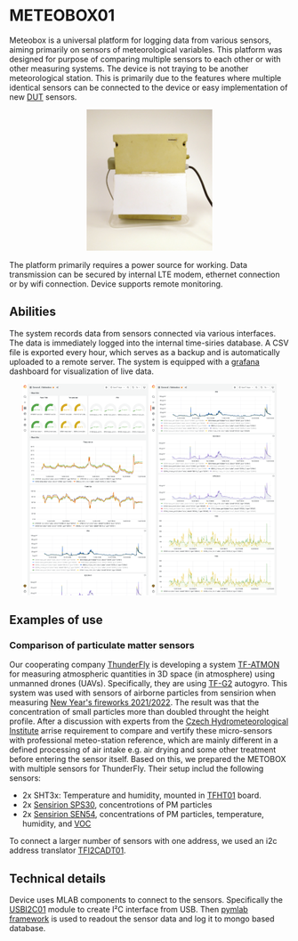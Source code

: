 # METEOBOX01
Meteobox is a universal platform for logging data from various sensors, aiming primarily on sensors of meteorological variables. This platform was designed for purpose of comparing multiple sensors to each other or with other measuring systems. The device is not traying to be another meteorological station.
This is primarily due to the features where multiple identical sensors can be connected to the device or easy implementation of new [DUT](https://en.wikipedia.org/wiki/Device_under_test) sensors.

<p align="center">
<img src="/doc/img/METEOBOX01.jpg" width="45%"/>
</p>

The platform primarily requires a power source for working. Data transmission can be secured by internal LTE modem, ethernet connection or by wifi connection. Device supports remote monitoring.

## Abilities
The system records data from sensors connected via various interfaces. The data is immediately logged into the internal time-siries database. A CSV file is exported every hour, which serves as a backup and is automatically uploaded to a remote server. The system is equipped with a [grafana](https://grafana.com/) dashboard for visualization of live data.

<p align="center">
<img src="/doc/img/grafana_dashboard1.png" width="45%"/> <img src="/doc/img/grafana_dashboard2.png" width="45%"/> 
</p>

## Examples of use

### Comparison of particulate matter sensors

Our cooperating company [ThunderFly](https://www.thunderfly.cz) is developing a system [TF-ATMON](https://www.thunderfly.cz/tf-atmon.html) for measuring atmospheric quantities in 3D space (in atmosphere) using unmanned drones (UAVs). Specifically, they are using [TF-G2](https://github.com/ThunderFly-aerospace/TF-G2/) autogyro. This system was used with sensors of airborne particles from sensirion when measuring [New Year's fireworks 2021/2022](https://www.thunderfly.cz/tf-atmon/ThunderFly_PressRelease_MereniZnecisteniAtmosferyZpusobeneNovorocnimiOhnostroji.pdf). The result was that the concentration of small particles more than doubled throught the height profile. After a discussion with experts from the [Czech Hydrometeorological Institute](https://www.chmi.cz/) arrise requirement to compare and vertify these micro-sensors with professional meteo-station reference, which are mainly different in a defined processing of air intake e.g. air drying and some other treatment before entering the sensor itself. Based on this, we prepared the METOBOX with multiple sensors for ThunderFly. Their setup includ the following sensors:

 * 2x SHT3x: Temperature and humidity, mounted in [TFHT01](https://github.com/ThunderFly-aerospace/TFHT01) board.
 * 2x [Sensirion SPS30](https://sensirion.com/products/catalog/SPS30/), concentrotions of PM particles
 * 2x [Sensirion SEN54](https://sensirion.com/products/catalog/SEN54/), concentrations of PM particles, temperature, humidity, and [VOC](https://en.wikipedia.org/wiki/Volatile_organic_compound)

To connect a larger number of sensors with one address, we used an i2c address translator [TFI2CADT01](https://github.com/ThunderFly-aerospace/TFI2CADT01).

## Technical details

Device uses MLAB components to connect to the sensors. Specifically the [USBI2C01](https://github.com/mlab-modules/USBI2C01) module to create I²C interface from USB. Then [pymlab framework](https://github.com/MLAB-project/pymlab/tree/dev/examples/mongolog) is used to readout the sensor data and log it to mongo based database.
